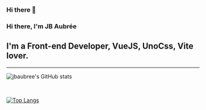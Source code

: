 ### Hi there 👋

<!--
**jbaubree/jbaubree** is a ✨ _special_ ✨ repository because its `README.md` (this file) appears on your GitHub profile.

Here are some ideas to get you started:

- 🔭 I’m currently working on ...
- 🌱 I’m currently learning ...
- 👯 I’m looking to collaborate on ...
- 🤔 I’m looking for help with ...
- 💬 Ask me about ...
- 📫 How to reach me: ...
- 😄 Pronouns: ...
- ⚡ Fun fact: ...
-->



### Hi there, I'm JB Aubrée

## I'm a Front-end Developer, VueJS, UnoCss, Vite lover.

---

![jbaubree's GitHub stats](https://github-readme-stats.vercel.app/api?username=jbaubree&show_icons=true&theme=dark)

<br />

[![Top Langs](https://github-readme-stats.vercel.app/api/top-langs/?username=jbaubree&layout=compact&theme=dark)](https://github.com/redanthrax/github-readme-stats)
